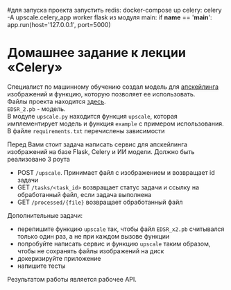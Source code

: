 #для запуска проекта запустить 
redis:
docker-compose up
celery:
celery -A upscale.celery_app worker
flask из модуля main:
if __name__ == '__main__':
    app.run(host='127.0.0.1', port=5000)







# Домашнее задание к лекции «Celery»

Специалист по машинному обучению создал модель для 
[апскейлинга](https://ru.wiktionary.org/wiki/%D0%B0%D0%BF%D1%81%D0%BA%D0%B5%D0%B9%D0%BB%D0%B8%D0%BD%D0%B3) 
изображений и функцию, которую позволяет ее использовать.  
Файлы проекта находится [здесь](upscale).  
`EDSR_2.pb` - модель.  
В модуле `upscale.py` находится функция `upscale`, которая имплементирует модель и функция `example` с примером использования.  
В файле `requirements.txt` перечислены зависимости

Перед Вами стоит задача написать сервис для апскейлинга изображений на базе Flask, Celery и ИИ модели.
Должно быть реализовано 3 роута
- POST `/upscale`. Принимает файл с изображением и возвращает id задачи
- GET `/tasks/<task_id>` возвращает статус задачи и ссылку на обработанный файл, если задача выполнена
- GET `/processed/{file}` возвращает обработанный файл

Дополнительные задачи:
- перепишите функцию `upscale` так, чтобы файл `EDSR_x2.pb` считывался только один раз, а не при каждом вызове функции
- попробуйте написать сервис и функцию `upscale` таким образом, чтобы не сохранять файлы изображений на диск
- докеризируйте приложение
- напишите тесты

Результатом работы является рабочее API.

